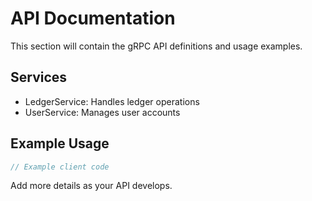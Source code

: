 # API Documentation

This section will contain the gRPC API definitions and usage examples.

## Services

- LedgerService: Handles ledger operations
- UserService: Manages user accounts

## Example Usage

```rust
// Example client code
```

Add more details as your API develops.
